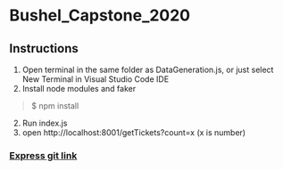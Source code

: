 # Bushel_Capstone_2020  
## Instructions  
1) Open terminal in the same folder as DataGeneration.js, or just select New Terminal in Visual Studio Code IDE   
2) Install node modules and faker  
> $ npm install  
2) Run index.js
3) open http://localhost:8001/getTickets?count=x (x is number)
### [Express git link](https://github.com/expressjs/express)
